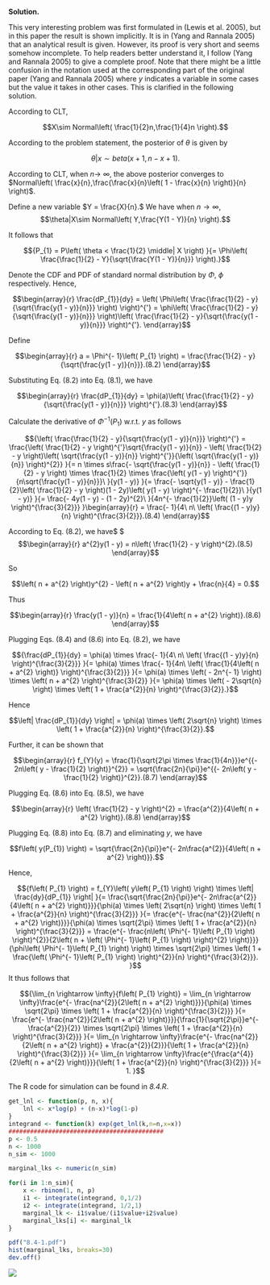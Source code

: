 **Solution.**

This very interesting problem was first formulated in (Lewis et al.
2005), but in this paper the result is shown implicitly. It is in (Yang
and Rannala 2005) that an analytical result is given. However, its proof
is very short and seems somehow incomplete. To help readers better
understand it, I follow (Yang and Rannala 2005) to give a complete
proof. Note that there might be a little confusion in the notation used
at the corresponding part of the original paper (Yang and Rannala 2005)
where $y$ indicates a variable in some cases but the value it takes in
other cases. This is clarified in the following solution.

According to CLT,

$$X\sim Normal\left( \frac{1}{2}n,\frac{1}{4}n \right).$$

According to the problem statement, the posterior of $\theta$ is given
by

$$\theta|x\sim beta(x + 1,n - x + 1).$$

According to CLT, when $n \rightarrow \ \infty$, the above posterior
converges to
$Normal\left( \frac{x}{n},\frac{\frac{x}{n}\left( 1 - \frac{x}{n} \right)}{n} \right)$.

Define a new variable $Y = \frac{X}{n}.$ We have when
$n \rightarrow \infty$,\
$$\theta|X\sim Normal\left( Y,\frac{Y(1 - Y)}{n} \right).$$

It follows that

$${P_{1} = P\left( \theta < \frac{1}{2} \middle| X \right)
}{= \Phi\left( \frac{\frac{1}{2} - Y}{\sqrt{\frac{Y(1 - Y)}{n}}} \right).}$$

Denote the CDF and PDF of standard normal distribution by $\Phi,\ \phi$
respectively. Hence,

$$\begin{array}{r}
\frac{dP_{1}}{dy} = \left( \Phi\left( \frac{\frac{1}{2} - y}{\sqrt{\frac{y(1 - y)}{n}}} \right) \right)^{'} = \phi\left( \frac{\frac{1}{2} - y}{\sqrt{\frac{y(1 - y)}{n}}} \right)\left( \frac{\frac{1}{2} - y}{\sqrt{\frac{y(1 - y)}{n}}} \right)^{'}.
\end{array}$$

Define

$$\begin{array}{r}
a = \Phi^{- 1}\left( P_{1} \right) = \frac{\frac{1}{2} - y}{\sqrt{\frac{y(1 - y)}{n}}}.(8.2)
\end{array}$$

Substituting Eq. (8.2) into Eq. (8.1), we have

$$\begin{array}{r}
\frac{dP_{1}}{dy} = \phi(a)\left( \frac{\frac{1}{2} - y}{\sqrt{\frac{y(1 - y)}{n}}} \right)^{'}.(8.3)
\end{array}$$

Calculate the derivative of $\Phi^{- 1}\left( P_{1} \right)$ w.r.t. $y$
as follows

$${\left( \frac{\frac{1}{2} - y}{\sqrt{\frac{y(1 - y)}{n}}} \right)^{'} = \frac{\left( \frac{1}{2} - y \right)^{'}\sqrt{\frac{y(1 - y)}{n}} - \left( \frac{1}{2} - y \right)\left( \sqrt{\frac{y(1 - y)}{n}} \right)^{'}}{\left( \sqrt{\frac{y(1 - y)}{n}} \right)^{2}}
}{= n \times s\frac{- \sqrt{\frac{y(1 - y)}{n}} - \left( \frac{1}{2} - y \right) \times \frac{1}{2} \times \frac{\left( y(1 - y) \right)^{'}}{n\sqrt{\frac{y(1 - y)}{n}}}\ }{y(1 - y)}
}{= \frac{- \sqrt{y(1 - y)} - \frac{1}{2}\left( \frac{1}{2} - y \right)(1 - 2y)\left( y(1 - y) \right)^{- \frac{1}{2}}\ }{y(1 - y)}
}{= \frac{- 4y(1 - y) - (1 - 2y)^{2}\ }{4n^{- \frac{1}{2}}\left( (1 - y)y \right)^{\frac{3}{2}}}
}\begin{array}{r}
 = \frac{- 1}{4\ n\ \left( \frac{(1 - y)y}{n} \right)^{\frac{3}{2}}}.(8.4)
\end{array}$$

According to Eq. (8.2), we have$
$$$\begin{array}{r}
a^{2}y(1 - y) = n\left( \frac{1}{2} - y \right)^{2}.(8.5)
\end{array}$$

So

$$\left( n + a^{2} \right)y^{2} - \left( n + a^{2} \right)y + \frac{n}{4} = 0.$$

Thus

$$\begin{array}{r}
\frac{y(1 - y)}{n} = \frac{1}{4\left( n + a^{2} \right)}.(8.6)
\end{array}$$

Plugging Eqs. (8.4) and (8.6) into Eq. (8.2), we have

$${\frac{dP_{1}}{dy} = \phi(a) \times \frac{- 1}{4\ n\ \left( \frac{(1 - y)y}{n} \right)^{\frac{3}{2}}}
}{= \phi(a) \times \frac{- 1}{4n\ \left( \frac{1}{4\left( n + a^{2} \right)} \right)^{\frac{3}{2}}}
}{= \phi(a) \times \left( - 2n^{- 1} \right) \times \left( n + a^{2} \right)^{\frac{3}{2}}
}{= \phi(a) \times \left( - 2\sqrt{n} \right) \times \left( 1 + \frac{a^{2}}{n} \right)^{\frac{3}{2}}.}$$

Hence

$$\left| \frac{dP_{1}}{dy} \right| = \phi(a) \times \left( 2\sqrt{n} \right) \times \left( 1 + \frac{a^{2}}{n} \right)^{\frac{3}{2}}.$$

Further, it can be shown that

$$\begin{array}{r}
f_{Y}(y) = \frac{1}{\sqrt{2\pi \times \frac{1}{4n}}}e^{{- 2n\left( y - \frac{1}{2} \right)}^{2}} = \sqrt{\frac{2n}{\pi}}e^{{- 2n\left( y - \frac{1}{2} \right)}^{2}}.(8.7)
\end{array}$$

Plugging Eq. (8.6) into Eq. (8.5), we have

$$\begin{array}{r}
\left( \frac{1}{2} - y \right)^{2} = \frac{a^{2}}{4\left( n + a^{2} \right)}.(8.8)
\end{array}$$

Plugging Eq. (8.8) into Eq. (8.7) and eliminating $y$, we have

$$f\left( y(P_{1}) \right) = \sqrt{\frac{2n}{\pi}}e^{- 2n\frac{a^{2}}{4\left( n + a^{2} \right)}}.$$

Hence,

$${f\left( P_{1} \right) = f_{Y}\left( y\left( P_{1} \right) \right) \times \left| \frac{dy}{dP_{1}} \right|
}{= \frac{\sqrt{\frac{2n}{\pi}}e^{- 2n\frac{a^{2}}{4\left( n + a^{2} \right)}}}{\phi(a) \times \left( 2\sqrt{n} \right) \times \left( 1 + \frac{a^{2}}{n} \right)^{\frac{3}{2}}}
}{= \frac{e^{- \frac{na^{2}}{2\left( n + a^{2} \right)}}}{\phi(a) \times \sqrt{2\pi} \times \left( 1 + \frac{a^{2}}{n} \right)^{\frac{3}{2}}} = \frac{e^{- \frac{n\left( \Phi^{- 1}\left( P_{1} \right) \right)^{2}}{2\left( n + \left( \Phi^{- 1}\left( P_{1} \right) \right)^{2} \right)}}}{\phi\left( \Phi^{- 1}\left( P_{1} \right) \right) \times \sqrt{2\pi} \times \left( 1 + \frac{\left( \Phi^{- 1}\left( P_{1} \right) \right)^{2}}{n} \right)^{\frac{3}{2}}}.
}$$It thus follows that

$${\lim_{n \rightarrow \infty}{f\left( P_{1} \right)} = \lim_{n \rightarrow \infty}\frac{e^{- \frac{na^{2}}{2\left( n + a^{2} \right)}}}{\phi(a) \times \sqrt{2\pi} \times \left( 1 + \frac{a^{2}}{n} \right)^{\frac{3}{2}}}
}{= \frac{e^{- \frac{na^{2}}{2\left( n + a^{2} \right)}}}{\frac{1}{\sqrt{2\pi}}e^{- \frac{a^{2}}{2}} \times \sqrt{2\pi} \times \left( 1 + \frac{a^{2}}{n} \right)^{\frac{3}{2}}}
}{= \lim_{n \rightarrow \infty}\frac{e^{- \frac{na^{2}}{2\left( n + a^{2} \right)} + \frac{a^{2}}{2}}}{\left( 1 + \frac{a^{2}}{n} \right)^{\frac{3}{2}}}
}{= \lim_{n \rightarrow \infty}\frac{e^{\frac{a^{4}}{2\left( n + a^{2} \right)}}}{\left( 1 + \frac{a^{2}}{n} \right)^{\frac{3}{2}}}
}{= 1.
}$$

The R code for simulation can be found in *8.4.R*.

```R
get_lnl <- function(p, n, x){
    lnl <- x*log(p) + (n-x)*log(1-p)
}
integrand <- function(k) exp(get_lnl(k,n=n,x=x))
###########################################
p <- 0.5
n <- 1000
n_sim <- 1000

marginal_lks <- numeric(n_sim)

for(i in 1:n_sim){
    x <- rbinom(1, n, p)
    i1 <- integrate(integrand, 0,1/2)
    i2 <- integrate(integrand, 1/2,1)
    marginal_lk <- i1$value/(i1$value+i2$value)
    marginal_lks[i] <- marginal_lk
}

pdf("8.4-1.pdf")
hist(marginal_lks, breaks=30)
dev.off()
```

<p><img src=img/8.4-1.png</p>
